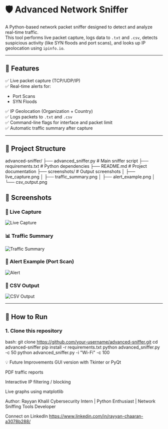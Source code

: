 # 🛡️ Advanced Network Sniffer

A Python-based network packet sniffer designed to detect and analyze real-time traffic.  
This tool performs live packet capture, logs data to `.txt` and `.csv`, detects suspicious activity (like SYN floods and port scans), and looks up IP geolocation using `ipinfo.io`.

---

## 🚀 Features

✅ Live packet capture (TCP/UDP/IP)  
✅ Real-time alerts for:
- Port Scans
- SYN Floods  

✅ IP Geolocation (Organization + Country)  
✅ Logs packets to `.txt` and `.csv`  
✅ Command-line flags for interface and packet limit  
✅ Automatic traffic summary after capture

---

## 📂 Project Structure
advanced-sniffer/
├── advanced_sniffer.py # Main sniffer script
├── requirements.txt # Python dependencies
├── README.md # Project documentation
├── screenshots/ # Output screenshots
│ ├── live_capture.png
│ ├── traffic_summary.png
│ ├── alert_example.png
│ └── csv_output.png

## 📸 Screenshots

### 📡 Live Capture
![Live Capture](screenshots/live_capture.png)

### 📊 Traffic Summary
![Traffic Summary](screenshots/traffic_summary.png)

### 🚨 Alert Example (Port Scan)
![Alert](screenshots/alert_example.png)

### 📄 CSV Output
![CSV Output](screenshots/csv_output.png)

---

## 🧪 How to Run

### 1. Clone this repository

bash:
git clone https://github.com/your-username/advanced-sniffer.git
cd advanced-sniffer
pip install -r requirements.txt
python advanced_sniffer.py -c 50
python advanced_sniffer.py -i "Wi-Fi" -c 100


💡 Future Improvements
GUI version with Tkinter or PyQt

PDF traffic reports

Interactive IP filtering / blocking

Live graphs using matplotlib


Author:
Rayyan Khalil 
Cybersecurity Intern | Python Enthusiast | Network Sniffing Tools Developer

Connect on LinkedIn https://www.linkedin.com/in/rayyan-chaaran-a3078b288/
